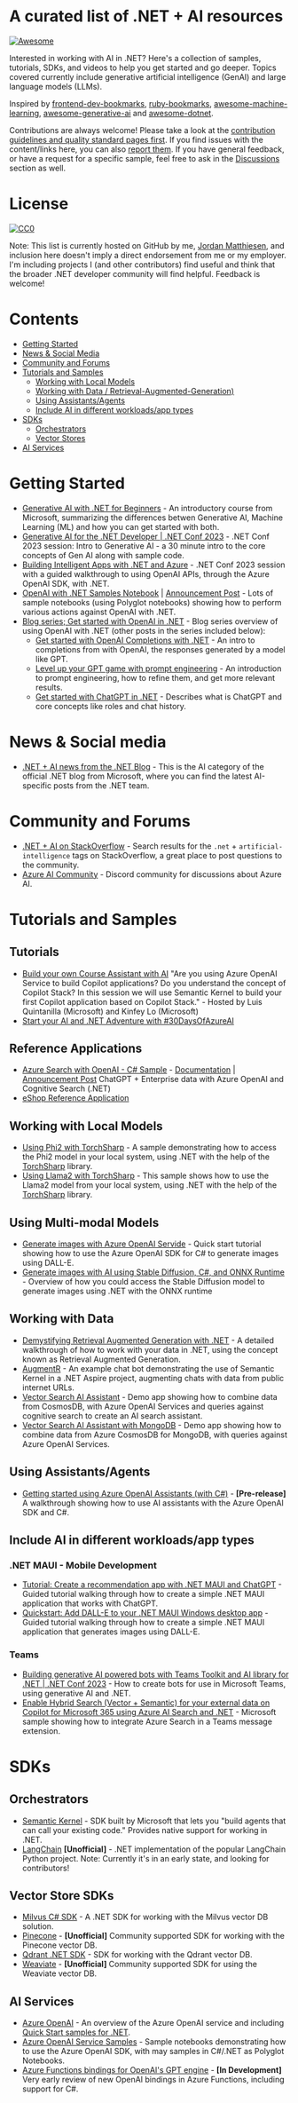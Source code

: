 # A curated list of .NET + AI resources
[![Awesome](https://awesome.re/badge.svg)](https://awesome.re)

Interested in working with AI in .NET? Here's a collection of samples, tutorials, SDKs, and videos to help you get started and go deeper. Topics covered currently include generative artificial intelligence (GenAI) and large language models (LLMs).

Inspired by [frontend-dev-bookmarks](https://github.com/dypsilon/frontend-dev-bookmarks), [ruby-bookmarks](https://github.com/dreikanter/ruby-bookmarks), [awesome-machine-learning](https://github.com/josephmisiti/awesome-machine-learning), [awesome-generative-ai](https://github.com/steven2358/awesome-generative-ai) and [awesome-dotnet](https://github.com/quozd/awesome-dotnet).

Contributions are always welcome! Please take a look at the [contribution guidelines and quality standard pages first](CONTRIBUTING.md). If you find issues with the content/links here, you can also [report them](https://github.com/jmatthiesen/dotnet-ai-resources/issues). If you have general feedback, or have a request for a specific sample, feel free to ask in the [Discussions](https://github.com/jmatthiesen/dotnet-ai-resources/discussions) section as well.

# License

[![CC0](https://licensebuttons.net/p/zero/1.0/88x31.png)](https://creativecommons.org/publicdomain/zero/1.0/)

Note: This list is currently hosted on GitHub by me, [Jordan Matthiesen](https://github.com/jmatthiesen), and inclusion here doesn't imply a direct endorsement from me or my employer. I'm including projects I (and other contributors) find useful and think that the broader .NET developer community will find helpful. Feedback is welcome!

# Contents
- [Getting Started](#getting-started)
- [News & Social Media](#news--social-media)
- [Community and Forums](#community-and-forums)
- [Tutorials and Samples](#tutorials)
  - [Working with Local Models](#working-with-local-models)
  - [Working with Data / Retrieval-Augmented-Generation)](#working-with-data)
  - [Using Assistants/Agents](#using-assistants--agents)
  - [Include AI in different workloads/app types](#include-ai-in-different-workloadsapp-types)
- [SDKs](#sdks)
  - [Orchestrators](#orchestrators)
  - [Vector Stores](#vector-store-sdks)
- [AI Services](#ai-services)

# Getting Started

- [Generative AI with .NET for Beginners](https://youtube.com/playlist?list=PLdo4fOcmZ0oW_k4_eDTPWDLUVWz7A9y0M&si=c7B1fz4oQQYHEfy2) - An introductory course from Microsoft, summarizing the differences betwen Generative AI, Machine Learning (ML) and how you can get started with both.
- [Generative AI for the .NET Developer | .NET Conf 2023](https://youtu.be/yc0Zl_UXCY4?si=ko3xGqncKakU2xSt) - .NET Conf 2023 session: Intro to Generative AI - a 30 minute intro to the core concepts of Gen AI along with sample code.
- [Building Intelligent Apps with .NET and Azure](https://www.youtube.com/watch?v=-3SrUqjq9Ic&list=PLdo4fOcmZ0oULyHSPBx-tQzePOYlhvrAU) - .NET Conf 2023 session with a guided walkthrough to using OpenAI APIs, through the Azure OpenAI SDK, with .NET.
- [OpenAI with .NET Samples Notebook](https://github.com/Azure-Samples/openai-dotnet-samples) | [Announcement Post](https://devblogs.microsoft.com/dotnet/getting-started-azure-openai-dotnet/) - Lots of sample notebooks (using Polyglot notebooks) showing how to perform various actions against OpenAI with .NET.
- [Blog series; Get started with OpenAI in .NET](https://devblogs.microsoft.com/dotnet/getting-started-azure-openai-dotnet/) - Blog series overview of using OpenAI with .NET (other posts in the series included below):
  - [Get started with OpenAI Completions with .NET](https://devblogs.microsoft.com/dotnet/get-started-with-open-ai-completions-with-dotnet/) - An intro to completions from with OpenAI, the responses generated by a model like GPT.
  - [Level up your GPT game with prompt engineering](https://devblogs.microsoft.com/dotnet/gpt-prompt-engineering-openai-azure-dotnet/) - An introduction to prompt engineering, how to refine them, and get more relevant results.
  - [Get started with ChatGPT in .NET](https://devblogs.microsoft.com/dotnet/get-started-chatgpt-azure-dotnet/) - Describes what is ChatGPT and core concepts like roles and chat history.

# News & Social media

- [.NET + AI news from the .NET Blog](https://devblogs.microsoft.com/dotnet/category/ai/) - This is the AI category of the official .NET blog from Microsoft, where you can find the latest AI-specific posts from the .NET team.

# Community and Forums

- [.NET + AI on StackOverflow](https://stackoverflow.com/questions/tagged/.net+artificial-intelligence) - Search results for the `.net` + `artificial-intelligence` tags on StackOverflow, a great place to post questions to the community.
- [Azure AI Community](https://discord.com/invite/ByRwuEEgH4) - Discord community for discussions about Azure AI.

# Tutorials and Samples

## Tutorials

- [Build your own Course Assistant with AI](https://youtu.be/BRaltelZt6U?si=uuUvRc_9jSW4L601) "Are you using Azure OpenAI Service to build Copilot applications? Do you understand the concept of Copilot Stack? In this session we will use Semantic Kernel to build your first Copilot application based on Copilot Stack." - Hosted by Luis Quintanilla (Microsoft) and Kinfey Lo (Microsoft)
- [Start your AI and .NET Adventure with #30DaysOfAzureAI](https://www.youtube.com/watch?v=567890)

## Reference Applications

- [Azure Search with OpenAI - C# Sample](https://github.com/Azure-Samples/azure-search-openai-demo-csharp/) - [Documentation](https://learn.microsoft.com/dotnet/azure/ai/get-started-app-chat-template?tabs=github-codespaces) | [Announcement Post](https://devblogs.microsoft.com/dotnet/transform-business-smart-dotnet-apps-azure-chatgpt/) ChatGPT + Enterprise data with Azure OpenAI and Cognitive Search (.NET) 
- [eShop Reference Application](https://github.com/dotnet/eShop/)
  
## Working with Local Models

- [Using Phi2 with TorchSharp](https://github.com/LittleLittleCloud/Torchsharp-phi) - A sample demonstrating how to access the Phi2 model in your local system, using .NET with the help of the [TorchSharp](https://github.com/dotnet/TorchSharp) library.
- [Using Llama2 with TorchSharp](https://github.com/LittleLittleCloud/Torchsharp-llama) - This sample shows how to use the Llama2 model from your local system, using .NET with the help of the [TorchSharp](https://github.com/dotnet/TorchSharp) library.

## Using Multi-modal Models

- [Generate images with Azure OpenAI Servide](https://learn.microsoft.com/en-us/azure/ai-services/openai/dall-e-quickstart?tabs=dalle3%2Ccommand-line&pivots=programming-language-csharp) - Quick start tutorial showing how to use the Azure OpenAI SDK for C# to generate images using DALL-E.
- [Generate images with AI using Stable Diffusion, C#, and ONNX Runtime](https://devblogs.microsoft.com/dotnet/generate-ai-images-stable-diffusion-csharp-onnx-runtime/) - Overview of how you could access the Stable Diffusion model to generate images using .NET with the ONNX runtime

## Working with Data

- [Demystifying Retrieval Augmented Generation with .NET](https://devblogs.microsoft.com/dotnet/demystifying-retrieval-augmented-generation-with-dotnet/) - A detailed walkthrough of how to work with your data in .NET, using the concept known as Retrieval Augmented Generation.
- [AugmentR](https://github.com/bradygaster/AugmentR) - An example chat bot demonstrating the use of Semantic Kernel in a .NET Aspire project, augmenting chats with data from public internet URLs.
- [Vector Search AI Assistant](https://github.com/Azure/Vector-Search-AI-Assistant/tree/cognitive-search-vector) - Demo app showing how to combine data from CosmosDB, with Azure OpenAI Services and queries against cognitive search to create an AI search assistant.
- [Vector Search AI Assistant with MongoDB](https://github.com/Azure/Vector-Search-AI-Assistant-MongoDBvCore) - Demo app showing how to combine data from Azure CosmosDB for MongoDB, with queries against Azure OpenAI Services.

## Using Assistants/Agents

- [Getting started using Azure OpenAI Assistants (with C#)]([https://learn.microsoft.com/en-us/dotnet/api/overview/azure/ai.openai.assistants-readme?view=azure-dotnet-preview](https://learn.microsoft.com/en-us/azure/ai-services/openai/assistants-quickstart?tabs=command-line&pivots=programming-language-csharp)) - **[Pre-release]** A walkthrough showing how to use AI assistants with the Azure OpenAI SDK and C#.

## Include AI in different workloads/app types

### .NET MAUI - Mobile Development

- [Tutorial: Create a recommendation app with .NET MAUI and ChatGPT](https://learn.microsoft.com/en-us/windows/apps/windows-dotnet-maui/tutorial-maui-ai) - Guided tutorial walking through how to create a simple .NET MAUI application that works with ChatGPT.
- [Quickstart: Add DALL-E to your .NET MAUI Windows desktop app](https://learn.microsoft.com/en-us/windows/apps/windows-dotnet-maui/dall-e-maui-windows) - Guided tutorial walking through how to create a simple .NET MAUI application that generates images using DALL-E.

### Teams

- [Building generative AI powered bots with Teams Toolkit and AI library for .NET | .NET Conf 2023](https://youtu.be/E6sEr3OrwgA?si=VmL5yUr3B21yU83u) - How to create bots for use in Microsoft Teams, using generative AI and .NET.
- [Enable Hybrid Search (Vector + Semantic) for your external data on Copilot for Microsoft 365 using Azure AI Search and .NET](https://adoption.microsoft.com/en-us/sample-solution-gallery/sample/officedev-copilot-for-m365-plugins-samples-msgext-doc-search-csharp/) - Microsoft sample showing how to integrate Azure Search in a Teams message extension.

# SDKs

## Orchestrators

- [Semantic Kernel](https://github.com/microsoft/semantic-kernel) - SDK built by Microsoft that lets you "build agents that can call your existing code." Provides native support for working in .NET.
- [LangChain](https://github.com/tryAGI/LangChain/) **[Unofficial]** - .NET implementation of the popular LangChain Python project. Note: Currently it's in an early state, and looking for contributors!
  
## Vector Store SDKs

- [Milvus C# SDK](https://milvus.io/docs/v2.2.x/install-csharp.md) - A .NET SDK for working with the Milvus vector DB solution.
- [Pinecone](https://github.com/neon-sunset/Pinecone.NET) - **[Unofficial]** Community supported SDK for working with the Pinecone vector DB.
- [Qdrant .NET SDK](https://github.com/qdrant/qdrant-dotnet) - SDK for working with the Qdrant vector DB.
- [Weaviate](https://github.com/Unipisa/WeaviateNET) - **[Unofficial]** Community supported SDK for using the Weaviate vector DB.

## AI Services

- [Azure OpenAI](https://learn.microsoft.com/en-us/azure/ai-services/openai/) - An overview of the Azure OpenAI service and including [Quick Start samples for .NET](https://learn.microsoft.com/en-us/azure/ai-services/openai/chatgpt-quickstart?tabs=command-line%2Cpython&pivots=programming-language-csharp).
- [Azure OpenAI Service Samples](https://github.com/Azure-Samples/openai/) - Sample notebooks demonstrating how to use the Azure OpenAI SDK, with may samples in C#/.NET as Polyglot Notebooks.
- [Azure Functions bindings for OpenAI's GPT engine](https://github.com/Azure/azure-functions-openai-extension) - **[In Development]** Very early review of new OpenAI bindings in Azure Functions, including support for C#.

